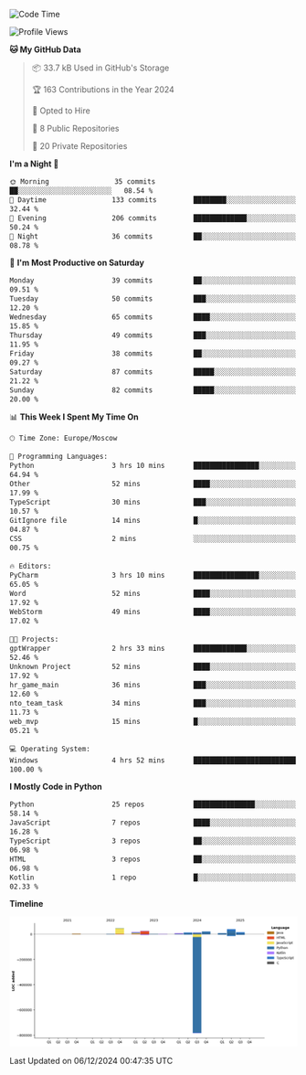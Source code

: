 <!--START_SECTION:waka-->
![Code Time](http://img.shields.io/badge/Code%20Time-557%20hrs%2049%20mins-blue)

![Profile Views](http://img.shields.io/badge/Profile%20Views-4-blue)

**🐱 My GitHub Data** 

> 📦 33.7 kB Used in GitHub's Storage 
 > 
> 🏆 163 Contributions in the Year 2024
 > 
> 💼 Opted to Hire
 > 
> 📜 8 Public Repositories 
 > 
> 🔑 20 Private Repositories 
 > 
**I'm a Night 🦉** 

```text
🌞 Morning                35 commits          ██░░░░░░░░░░░░░░░░░░░░░░░   08.54 % 
🌆 Daytime                133 commits         ████████░░░░░░░░░░░░░░░░░   32.44 % 
🌃 Evening                206 commits         █████████████░░░░░░░░░░░░   50.24 % 
🌙 Night                  36 commits          ██░░░░░░░░░░░░░░░░░░░░░░░   08.78 % 
```
📅 **I'm Most Productive on Saturday** 

```text
Monday                   39 commits          ██░░░░░░░░░░░░░░░░░░░░░░░   09.51 % 
Tuesday                  50 commits          ███░░░░░░░░░░░░░░░░░░░░░░   12.20 % 
Wednesday                65 commits          ████░░░░░░░░░░░░░░░░░░░░░   15.85 % 
Thursday                 49 commits          ███░░░░░░░░░░░░░░░░░░░░░░   11.95 % 
Friday                   38 commits          ██░░░░░░░░░░░░░░░░░░░░░░░   09.27 % 
Saturday                 87 commits          █████░░░░░░░░░░░░░░░░░░░░   21.22 % 
Sunday                   82 commits          █████░░░░░░░░░░░░░░░░░░░░   20.00 % 
```


📊 **This Week I Spent My Time On** 

```text
🕑︎ Time Zone: Europe/Moscow

💬 Programming Languages: 
Python                   3 hrs 10 mins       ████████████████░░░░░░░░░   64.94 % 
Other                    52 mins             ████░░░░░░░░░░░░░░░░░░░░░   17.99 % 
TypeScript               30 mins             ███░░░░░░░░░░░░░░░░░░░░░░   10.57 % 
GitIgnore file           14 mins             █░░░░░░░░░░░░░░░░░░░░░░░░   04.87 % 
CSS                      2 mins              ░░░░░░░░░░░░░░░░░░░░░░░░░   00.75 % 

🔥 Editors: 
PyCharm                  3 hrs 10 mins       ████████████████░░░░░░░░░   65.05 % 
Word                     52 mins             ████░░░░░░░░░░░░░░░░░░░░░   17.92 % 
WebStorm                 49 mins             ████░░░░░░░░░░░░░░░░░░░░░   17.02 % 

🐱‍💻 Projects: 
gptWrapper               2 hrs 33 mins       █████████████░░░░░░░░░░░░   52.46 % 
Unknown Project          52 mins             ████░░░░░░░░░░░░░░░░░░░░░   17.92 % 
hr_game_main             36 mins             ███░░░░░░░░░░░░░░░░░░░░░░   12.60 % 
nto_team_task            34 mins             ███░░░░░░░░░░░░░░░░░░░░░░   11.73 % 
web_mvp                  15 mins             █░░░░░░░░░░░░░░░░░░░░░░░░   05.21 % 

💻 Operating System: 
Windows                  4 hrs 52 mins       █████████████████████████   100.00 % 
```

**I Mostly Code in Python** 

```text
Python                   25 repos            ███████████████░░░░░░░░░░   58.14 % 
JavaScript               7 repos             ████░░░░░░░░░░░░░░░░░░░░░   16.28 % 
TypeScript               3 repos             ██░░░░░░░░░░░░░░░░░░░░░░░   06.98 % 
HTML                     3 repos             ██░░░░░░░░░░░░░░░░░░░░░░░   06.98 % 
Kotlin                   1 repo              █░░░░░░░░░░░░░░░░░░░░░░░░   02.33 % 
```



**Timeline**

![Lines of Code chart](https://raw.githubusercontent.com/adlemx/adlemx/main/assets/bar_graph.png)


 Last Updated on 06/12/2024 00:47:35 UTC
<!--END_SECTION:waka-->
